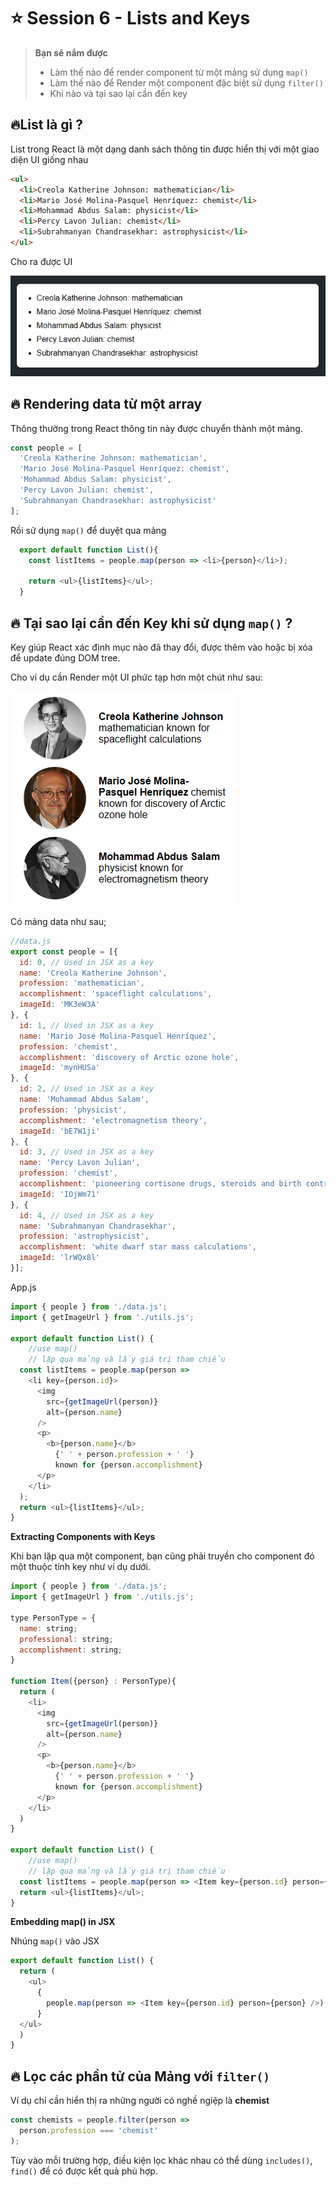 # ⭐ Session 6 - Lists and Keys

>**Bạn sẽ nắm được**
>- Làm thế nào để render component từ một mảng sử dụng `map()`
>- Làm thế nào để Render một component đặc biệt sử dụng `filter()`
>- Khi nào và tại sao lại cần đến key

## 🔥List là gì ?

List trong React là một dạng danh sách thông tin được hiển thị với một giao diện UI giống nhau

```html
<ul>
  <li>Creola Katherine Johnson: mathematician</li>
  <li>Mario José Molina-Pasquel Henríquez: chemist</li>
  <li>Mohammad Abdus Salam: physicist</li>
  <li>Percy Lavon Julian: chemist</li>
  <li>Subrahmanyan Chandrasekhar: astrophysicist</li>
</ul>
```
Cho ra được UI

![list simple](list-simple.png)

## 🔥 Rendering data từ một array

Thông thường trong React thông tin này được chuyển thành một mảng.

```js
const people = [
  'Creola Katherine Johnson: mathematician',
  'Mario José Molina-Pasquel Henríquez: chemist',
  'Mohammad Abdus Salam: physicist',
  'Percy Lavon Julian: chemist',
  'Subrahmanyan Chandrasekhar: astrophysicist'
];
```
Rồi sử dụng `map()` để duyệt qua mảng

```js
  export default function List(){
    const listItems = people.map(person => <li>{person}</li>);

    return <ul>{listItems}</ul>;
  }
```


## 🔥 Tại sao lại cần đến Key khi sử dụng `map()` ?

Key giúp React xác định mục nào đã thay đổi, được thêm vào hoặc bị xóa để update đúng DOM tree.

Cho ví dụ cần Render một UI phức tạp hơn một chút như sau:

![list](list.png)

Có mảng data như sau;
```js
//data.js
export const people = [{
  id: 0, // Used in JSX as a key
  name: 'Creola Katherine Johnson',
  profession: 'mathematician',
  accomplishment: 'spaceflight calculations',
  imageId: 'MK3eW3A'
}, {
  id: 1, // Used in JSX as a key
  name: 'Mario José Molina-Pasquel Henríquez',
  profession: 'chemist',
  accomplishment: 'discovery of Arctic ozone hole',
  imageId: 'mynHUSa'
}, {
  id: 2, // Used in JSX as a key
  name: 'Mohammad Abdus Salam',
  profession: 'physicist',
  accomplishment: 'electromagnetism theory',
  imageId: 'bE7W1ji'
}, {
  id: 3, // Used in JSX as a key
  name: 'Percy Lavon Julian',
  profession: 'chemist',
  accomplishment: 'pioneering cortisone drugs, steroids and birth control pills',
  imageId: 'IOjWm71'
}, {
  id: 4, // Used in JSX as a key
  name: 'Subrahmanyan Chandrasekhar',
  profession: 'astrophysicist',
  accomplishment: 'white dwarf star mass calculations',
  imageId: 'lrWQx8l'
}];

```
App.js

```js
import { people } from './data.js';
import { getImageUrl } from './utils.js';

export default function List() {
    //use map()
    // lặp qua mảng và lấy giá trị tham chiếu
  const listItems = people.map(person =>
    <li key={person.id}>
      <img
        src={getImageUrl(person)}
        alt={person.name}
      />
      <p>
        <b>{person.name}</b>
          {' ' + person.profession + ' '}
          known for {person.accomplishment}
      </p>
    </li>
  );
  return <ul>{listItems}</ul>;
}

```

**Extracting Components with Keys**

Khi bạn lặp qua một component, bạn cũng phải truyền cho component đó một thuộc tính key như ví dụ dưới.

```js
import { people } from './data.js';
import { getImageUrl } from './utils.js';

type PersonType = {
  name: string;
  professional: string;
  accomplishment: string;
}

function Item({person} : PersonType){
  return (
    <li>
      <img
        src={getImageUrl(person)}
        alt={person.name}
      />
      <p>
        <b>{person.name}</b>
          {' ' + person.profession + ' '}
          known for {person.accomplishment}
      </p>
    </li>
  )
}

export default function List() {
    //use map()
    // lặp qua mảng và lấy giá trị tham chiếu
  const listItems = people.map(person => <Item key={person.id} person={person} />);
  return <ul>{listItems}</ul>;
}
```

**Embedding map() in JSX**

Nhúng `map()` vào JSX

```js
export default function List() {
  return (
    <ul>
      {
        people.map(person => <Item key={person.id} person={person} />)
      }
  </ul>
  )
}
```


## 🔥 Lọc các phần tử của Mảng với `filter()`

Ví dụ chỉ cần hiển thị ra những người có nghề ngiệp là **chemist**

```js
const chemists = people.filter(person =>
  person.profession === 'chemist'
);
```

Tùy vào mỗi trường hợp, điều kiện lọc khác nhau có thể dùng `includes()`, `find()`
để có được kết quả phù hợp.
